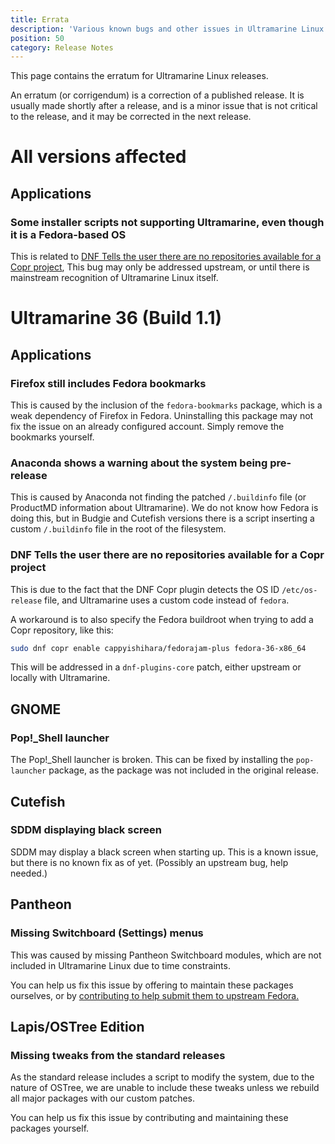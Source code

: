 ```yaml
---
title: Errata
description: 'Various known bugs and other issues in Ultramarine Linux.'
position: 50
category: Release Notes
---
```


This page contains the erratum for Ultramarine Linux releases.

An erratum (or corrigendum) is a correction of a published release. It is usually made shortly after a release, and is a minor issue that is not critical to the release, and it may be corrected in the next release.

# All versions affected

## Applications

### Some installer scripts not supporting Ultramarine, even though it is a Fedora-based OS

This is related to [DNF Tells the user there are no repositories available for a Copr project](/release/errata#dnf-tells-the-user-there-are-no-repositories-available-for-a-copr-project), This bug may only be addressed upstream, or until there is mainstream recognition of Ultramarine Linux itself.


# Ultramarine 36 (Build 1.1)

## Applications

### Firefox still includes Fedora bookmarks

This is caused by the inclusion of the `fedora-bookmarks` package, which is a weak dependency of Firefox in Fedora. Uninstalling this package may not fix the issue on an already configured account. Simply remove the bookmarks yourself.


### Anaconda shows a warning about the system being pre-release

This is caused by Anaconda not finding the patched `/.buildinfo` file (or ProductMD information about Ultramarine). We do not know how Fedora is doing this, but in Budgie and Cutefish versions there is a script inserting a custom `/.buildinfo` file in the root of the filesystem.


### DNF Tells the user there are no repositories available for a Copr project

This is due to the fact that the DNF Copr plugin detects the OS ID `/etc/os-release` file, and Ultramarine uses a custom code instead of `fedora`.

A workaround is to also specify the Fedora buildroot when trying to add a Copr repository, like this:
```bash
sudo dnf copr enable cappyishihara/fedorajam-plus fedora-36-x86_64
```

This will be addressed in a `dnf-plugins-core` patch, either upstream or locally with Ultramarine.



## GNOME

### Pop!_Shell launcher
The Pop!_Shell launcher is broken. This can be fixed by installing the `pop-launcher` package, as the package was not included in the original release.


## Cutefish

### SDDM displaying black screen

SDDM may display a black screen when starting up. This is a known issue, but there is no known fix as of yet. (Possibly an upstream bug, help needed.)

## Pantheon

### Missing Switchboard (Settings) menus

This was caused by missing Pantheon Switchboard modules, which are not included in Ultramarine Linux due to time constraints.

You can help us fix this issue by offering to maintain these packages ourselves, or by [contributing to help submit them to upstream Fedora.](https://fedoraproject.org/wiki/SIGs/Pantheon)


## Lapis/OSTree Edition

### Missing tweaks from the standard releases

As the standard release includes a script to modify the system, due to the nature of OSTree, we are unable to include these tweaks unless we rebuild all major packages with our custom patches.

You can help us fix this issue by contributing and maintaining these packages yourself.
